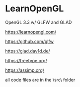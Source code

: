 # LearnOpenGL

OpenGL 3.3 w/ GLFW and GLAD

https://learnopengl.com/

https://github.com/glfw

https://glad.dav1d.de/

https://freetype.org/

https://assimp.org/


all code files are in the \src\ folder
